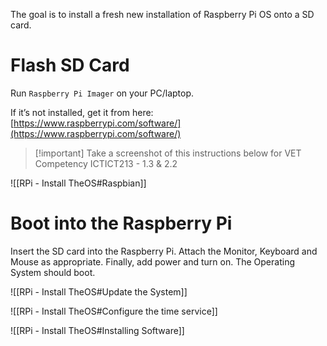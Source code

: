The goal is to install a fresh new installation of Raspberry Pi OS onto a SD card.
# Flash SD Card

Run `Raspberry Pi Imager` on your PC/laptop. 

If it’s not installed, get it from here: [https://www.raspberrypi.com/software/](https://www.raspberrypi.com/software/)


> [!important] Take a screenshot of this instructions below for VET Competency ICTICT213 - 1.3 & 2.2

![[RPi - Install TheOS#Raspbian]]

# Boot into the Raspberry Pi

Insert the SD card into the Raspberry Pi. Attach the Monitor, Keyboard and Mouse as appropriate. Finally, add power and turn on. The Operating System should boot.

![[RPi - Install TheOS#Update the System]]

![[RPi - Install TheOS#Configure the time service]]

![[RPi - Install TheOS#Installing Software]]



